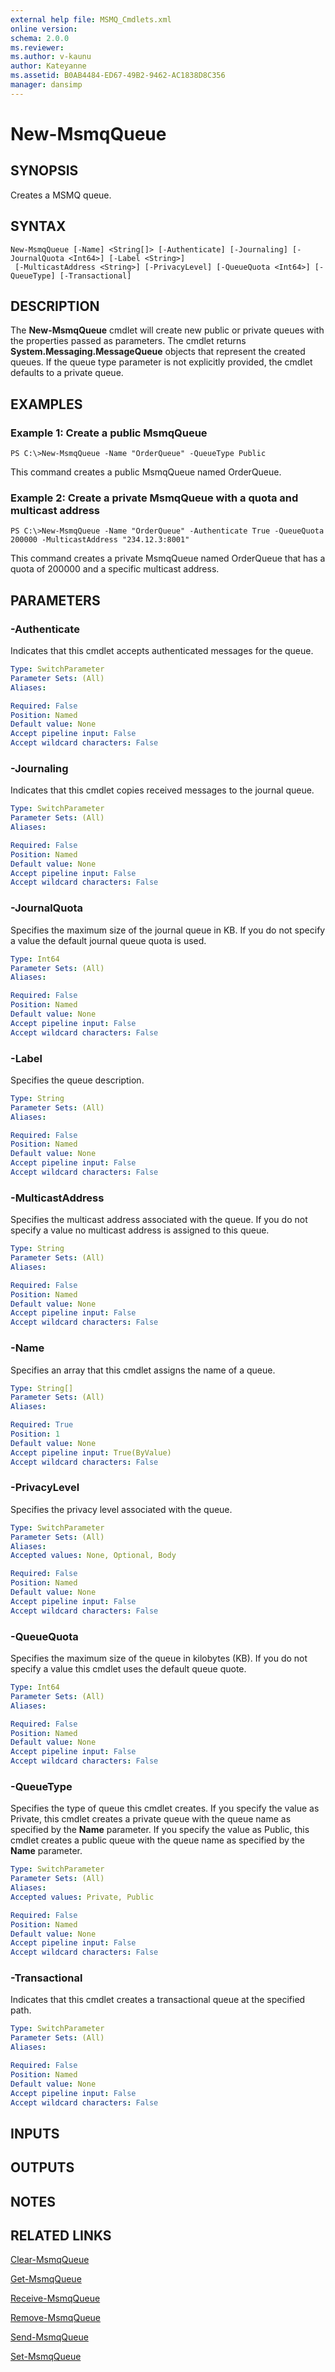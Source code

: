 ```yaml
---
external help file: MSMQ_Cmdlets.xml
online version: 
schema: 2.0.0
ms.reviewer:
ms.author: v-kaunu
author: Kateyanne
ms.assetid: B0AB4484-ED67-49B2-9462-AC1838D8C356
manager: dansimp
---
```


# New-MsmqQueue

## SYNOPSIS
Creates a MSMQ queue.

## SYNTAX

```
New-MsmqQueue [-Name] <String[]> [-Authenticate] [-Journaling] [-JournalQuota <Int64>] [-Label <String>]
 [-MulticastAddress <String>] [-PrivacyLevel] [-QueueQuota <Int64>] [-QueueType] [-Transactional]
```

## DESCRIPTION
The **New-MsmqQueue** cmdlet will create new public or private queues with the properties passed as parameters.
The cmdlet returns **System.Messaging.MessageQueue** objects that represent the created queues.
If the queue type parameter is not explicitly provided, the cmdlet defaults to a private queue.

## EXAMPLES

### Example 1: Create a public MsmqQueue
```
PS C:\>New-MsmqQueue -Name "OrderQueue" -QueueType Public
```

This command creates a public MsmqQueue named OrderQueue.

### Example 2: Create a private MsmqQueue with a quota and multicast address
```
PS C:\>New-MsmqQueue -Name "OrderQueue" -Authenticate True -QueueQuota 200000 -MulticastAddress "234.12.3:8001"
```

This command creates a private MsmqQueue named OrderQueue that has a quota of 200000 and a specific multicast address.

## PARAMETERS

### -Authenticate
Indicates that this cmdlet accepts authenticated messages for the queue.

```yaml
Type: SwitchParameter
Parameter Sets: (All)
Aliases: 

Required: False
Position: Named
Default value: None
Accept pipeline input: False
Accept wildcard characters: False
```

### -Journaling
Indicates that this cmdlet copies received messages to the journal queue.

```yaml
Type: SwitchParameter
Parameter Sets: (All)
Aliases: 

Required: False
Position: Named
Default value: None
Accept pipeline input: False
Accept wildcard characters: False
```

### -JournalQuota
Specifies the maximum size of the journal queue in KB.
If you do not specify a value the default journal queue quota is used.

```yaml
Type: Int64
Parameter Sets: (All)
Aliases: 

Required: False
Position: Named
Default value: None
Accept pipeline input: False
Accept wildcard characters: False
```

### -Label
Specifies the queue description.

```yaml
Type: String
Parameter Sets: (All)
Aliases: 

Required: False
Position: Named
Default value: None
Accept pipeline input: False
Accept wildcard characters: False
```

### -MulticastAddress
Specifies the multicast address associated with the queue.
If you do not specify a value no multicast address is assigned to this queue.

```yaml
Type: String
Parameter Sets: (All)
Aliases: 

Required: False
Position: Named
Default value: None
Accept pipeline input: False
Accept wildcard characters: False
```

### -Name
Specifies an array that this cmdlet assigns the name of a queue.

```yaml
Type: String[]
Parameter Sets: (All)
Aliases: 

Required: True
Position: 1
Default value: None
Accept pipeline input: True(ByValue)
Accept wildcard characters: False
```

### -PrivacyLevel
Specifies the privacy level associated with the queue.

```yaml
Type: SwitchParameter
Parameter Sets: (All)
Aliases: 
Accepted values: None, Optional, Body

Required: False
Position: Named
Default value: None
Accept pipeline input: False
Accept wildcard characters: False
```

### -QueueQuota
Specifies the maximum size of the queue in kilobytes (KB).
If you do not specify a value this cmdlet uses the default queue quote.

```yaml
Type: Int64
Parameter Sets: (All)
Aliases: 

Required: False
Position: Named
Default value: None
Accept pipeline input: False
Accept wildcard characters: False
```

### -QueueType
Specifies the type of queue this cmdlet creates.
If you specify the value as Private, this cmdlet creates a private queue with the queue name as specified by the **Name** parameter.
If you specify the value as Public, this cmdlet creates a public queue with the queue name as specified by the **Name** parameter.

```yaml
Type: SwitchParameter
Parameter Sets: (All)
Aliases: 
Accepted values: Private, Public

Required: False
Position: Named
Default value: None
Accept pipeline input: False
Accept wildcard characters: False
```

### -Transactional
Indicates that this cmdlet creates a transactional queue at the specified path.

```yaml
Type: SwitchParameter
Parameter Sets: (All)
Aliases: 

Required: False
Position: Named
Default value: None
Accept pipeline input: False
Accept wildcard characters: False
```

## INPUTS

## OUTPUTS

## NOTES

## RELATED LINKS

[Clear-MsmqQueue](./Clear-MsmqQueue.md)

[Get-MsmqQueue](./Get-MsmqQueue.md)

[Receive-MsmqQueue](./Receive-MsmqQueue.md)

[Remove-MsmqQueue](./Remove-MsmqQueue.md)

[Send-MsmqQueue](./Send-MsmqQueue.md)

[Set-MsmqQueue](./Set-MsmqQueue.md)

